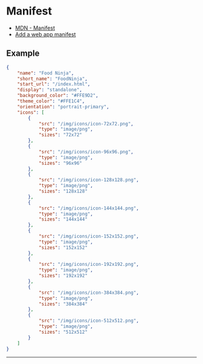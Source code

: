 # Manifest

- [MDN - Manifest](https://developer.mozilla.org/en-US/docs/Web/Manifest)
- [Add a web app manifest](https://web.dev/articles/add-manifest)

## Example

```json
{
	"name": "Food Ninja",
	"short_name": "FoodNinja",
	"start_url": "/index.html",
	"display": "standalone",
	"background_color": "#FFE9D2",
	"theme_color": "#FFE1C4",
	"orientation": "portrait-primary",
	"icons": [
		{
			"src": "/img/icons/icon-72x72.png",
			"type": "image/png",
			"sizes": "72x72"
		},
		{
			"src": "/img/icons/icon-96x96.png",
			"type": "image/png",
			"sizes": "96x96"
		},
		{
			"src": "/img/icons/icon-128x128.png",
			"type": "image/png",
			"sizes": "128x128"
		},
		{
			"src": "/img/icons/icon-144x144.png",
			"type": "image/png",
			"sizes": "144x144"
		},
		{
			"src": "/img/icons/icon-152x152.png",
			"type": "image/png",
			"sizes": "152x152"
		},
		{
			"src": "/img/icons/icon-192x192.png",
			"type": "image/png",
			"sizes": "192x192"
		},
		{
			"src": "/img/icons/icon-384x384.png",
			"type": "image/png",
			"sizes": "384x384"
		},
		{
			"src": "/img/icons/icon-512x512.png",
			"type": "image/png",
			"sizes": "512x512"
		}
	]
}
```

---
